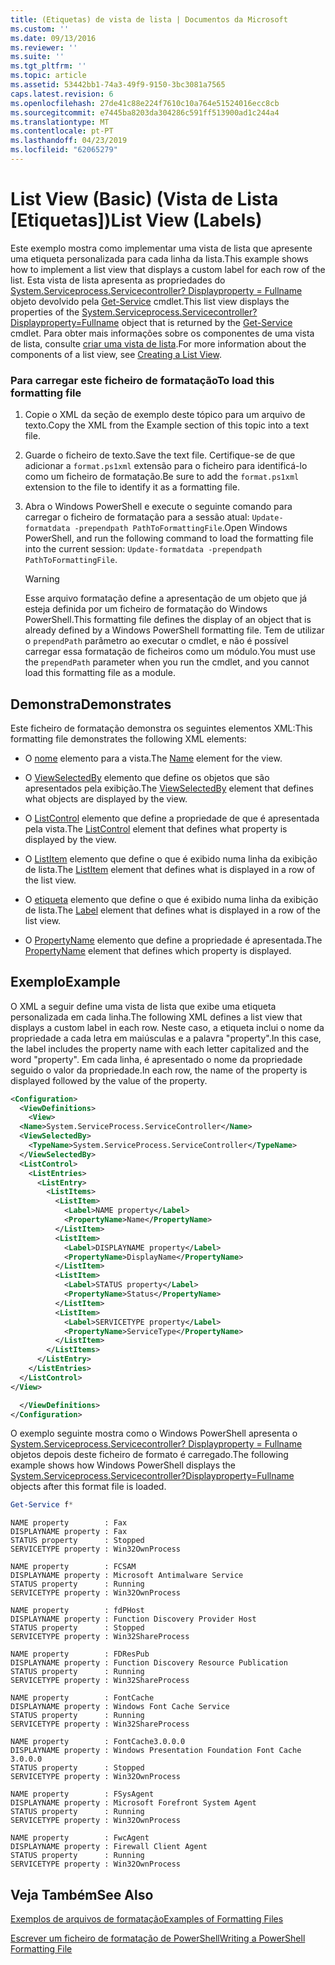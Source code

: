 ```yaml
---
title: (Etiquetas) de vista de lista | Documentos da Microsoft
ms.custom: ''
ms.date: 09/13/2016
ms.reviewer: ''
ms.suite: ''
ms.tgt_pltfrm: ''
ms.topic: article
ms.assetid: 53442bb1-74a3-49f9-9150-3bc3081a7565
caps.latest.revision: 6
ms.openlocfilehash: 27de41c88e224f7610c10a764e51524016ecc8cb
ms.sourcegitcommit: e7445ba8203da304286c591ff513900ad1c244a4
ms.translationtype: MT
ms.contentlocale: pt-PT
ms.lasthandoff: 04/23/2019
ms.locfileid: "62065279"
---
```

# <a name="list-view-labels"></a><span data-ttu-id="d50cb-102">List View (Basic) (Vista de Lista [Etiquetas])</span><span class="sxs-lookup"><span data-stu-id="d50cb-102">List View (Labels)</span></span>

<span data-ttu-id="d50cb-103">Este exemplo mostra como implementar uma vista de lista que apresente uma etiqueta personalizada para cada linha da lista.</span><span class="sxs-lookup"><span data-stu-id="d50cb-103">This example shows how to implement a list view that displays a custom label for each row of the list.</span></span> <span data-ttu-id="d50cb-104">Esta vista de lista apresenta as propriedades do [System.Serviceprocess.Servicecontroller? Displayproperty = Fullname](/dotnet/api/System.ServiceProcess.ServiceController) objeto devolvido pela [Get-Service](/powershell/module/Microsoft.PowerShell.Management/Get-Service) cmdlet.</span><span class="sxs-lookup"><span data-stu-id="d50cb-104">This list view displays the properties of the [System.Serviceprocess.Servicecontroller?Displayproperty=Fullname](/dotnet/api/System.ServiceProcess.ServiceController) object that is returned by the [Get-Service](/powershell/module/Microsoft.PowerShell.Management/Get-Service) cmdlet.</span></span> <span data-ttu-id="d50cb-105">Para obter mais informações sobre os componentes de uma vista de lista, consulte [criar uma vista de lista](./creating-a-list-view.md).</span><span class="sxs-lookup"><span data-stu-id="d50cb-105">For more information about the components of a list view, see [Creating a List View](./creating-a-list-view.md).</span></span>

### <a name="to-load-this-formatting-file"></a><span data-ttu-id="d50cb-106">Para carregar este ficheiro de formatação</span><span class="sxs-lookup"><span data-stu-id="d50cb-106">To load this formatting file</span></span>

1. <span data-ttu-id="d50cb-107">Copie o XML da seção de exemplo deste tópico para um arquivo de texto.</span><span class="sxs-lookup"><span data-stu-id="d50cb-107">Copy the XML from the Example section of this topic into a text file.</span></span>

2. <span data-ttu-id="d50cb-108">Guarde o ficheiro de texto.</span><span class="sxs-lookup"><span data-stu-id="d50cb-108">Save the text file.</span></span> <span data-ttu-id="d50cb-109">Certifique-se de que adicionar a `format.ps1xml` extensão para o ficheiro para identificá-lo como um ficheiro de formatação.</span><span class="sxs-lookup"><span data-stu-id="d50cb-109">Be sure to add the `format.ps1xml` extension to the file to identify it as a formatting file.</span></span>

3. <span data-ttu-id="d50cb-110">Abra o Windows PowerShell e execute o seguinte comando para carregar o ficheiro de formatação para a sessão atual: `Update-formatdata -prependpath PathToFormattingFile`.</span><span class="sxs-lookup"><span data-stu-id="d50cb-110">Open Windows PowerShell, and run the following command to load the formatting file into the current session: `Update-formatdata -prependpath PathToFormattingFile`.</span></span>

   > [!WARNING]
   > <span data-ttu-id="d50cb-111">Esse arquivo formatação define a apresentação de um objeto que já esteja definida por um ficheiro de formatação do Windows PowerShell.</span><span class="sxs-lookup"><span data-stu-id="d50cb-111">This formatting file defines the display of an object that is already defined by a Windows PowerShell formatting file.</span></span> <span data-ttu-id="d50cb-112">Tem de utilizar o `prependPath` parâmetro ao executar o cmdlet, e não é possível carregar essa formatação de ficheiros como um módulo.</span><span class="sxs-lookup"><span data-stu-id="d50cb-112">You must use the `prependPath` parameter when you run the cmdlet, and you cannot load this formatting file as a module.</span></span>

## <a name="demonstrates"></a><span data-ttu-id="d50cb-113">Demonstra</span><span class="sxs-lookup"><span data-stu-id="d50cb-113">Demonstrates</span></span>

<span data-ttu-id="d50cb-114">Este ficheiro de formatação demonstra os seguintes elementos XML:</span><span class="sxs-lookup"><span data-stu-id="d50cb-114">This formatting file demonstrates the following XML elements:</span></span>

- <span data-ttu-id="d50cb-115">O [nome](./name-element-for-view-format.md) elemento para a vista.</span><span class="sxs-lookup"><span data-stu-id="d50cb-115">The [Name](./name-element-for-view-format.md) element for the view.</span></span>

- <span data-ttu-id="d50cb-116">O [ViewSelectedBy](./viewselectedby-element-format.md) elemento que define os objetos que são apresentados pela exibição.</span><span class="sxs-lookup"><span data-stu-id="d50cb-116">The [ViewSelectedBy](./viewselectedby-element-format.md) element that defines what objects are displayed by the view.</span></span>

- <span data-ttu-id="d50cb-117">O [ListControl](./listcontrol-element-format.md) elemento que define a propriedade de que é apresentada pela vista.</span><span class="sxs-lookup"><span data-stu-id="d50cb-117">The [ListControl](./listcontrol-element-format.md) element that defines what property is displayed by the view.</span></span>

- <span data-ttu-id="d50cb-118">O [ListItem](./listitem-element-for-listitems-for-listcontrol-format.md) elemento que define o que é exibido numa linha da exibição de lista.</span><span class="sxs-lookup"><span data-stu-id="d50cb-118">The [ListItem](./listitem-element-for-listitems-for-listcontrol-format.md) element that defines what is displayed in a row of the list view.</span></span>

- <span data-ttu-id="d50cb-119">O [etiqueta](./label-element-for-listitem-for-listcontrol-format.md) elemento que define o que é exibido numa linha da exibição de lista.</span><span class="sxs-lookup"><span data-stu-id="d50cb-119">The [Label](./label-element-for-listitem-for-listcontrol-format.md) element that defines what is displayed in a row of the list view.</span></span>

- <span data-ttu-id="d50cb-120">O [PropertyName](./propertyname-element-for-listitem-for-listcontrol-format.md) elemento que define a propriedade é apresentada.</span><span class="sxs-lookup"><span data-stu-id="d50cb-120">The [PropertyName](./propertyname-element-for-listitem-for-listcontrol-format.md) element that defines which property is displayed.</span></span>

## <a name="example"></a><span data-ttu-id="d50cb-121">Exemplo</span><span class="sxs-lookup"><span data-stu-id="d50cb-121">Example</span></span>

<span data-ttu-id="d50cb-122">O XML a seguir define uma vista de lista que exibe uma etiqueta personalizada em cada linha.</span><span class="sxs-lookup"><span data-stu-id="d50cb-122">The following XML defines a list view that displays a custom label in each row.</span></span> <span data-ttu-id="d50cb-123">Neste caso, a etiqueta inclui o nome da propriedade a cada letra em maiúsculas e a palavra "property".</span><span class="sxs-lookup"><span data-stu-id="d50cb-123">In this case, the label includes the property name with each letter capitalized and the word "property".</span></span> <span data-ttu-id="d50cb-124">Em cada linha, é apresentado o nome da propriedade seguido o valor da propriedade.</span><span class="sxs-lookup"><span data-stu-id="d50cb-124">In each row, the name of the property is displayed followed by the value of the property.</span></span>

```xml
<Configuration>
  <ViewDefinitions>
    <View>
  <Name>System.ServiceProcess.ServiceController</Name>
  <ViewSelectedBy>
    <TypeName>System.ServiceProcess.ServiceController</TypeName>
  </ViewSelectedBy>
  <ListControl>
    <ListEntries>
      <ListEntry>
        <ListItems>
          <ListItem>
            <Label>NAME property</Label>
            <PropertyName>Name</PropertyName>
          </ListItem>
          <ListItem>
            <Label>DISPLAYNAME property</Label>
            <PropertyName>DisplayName</PropertyName>
          </ListItem>
          <ListItem>
            <Label>STATUS property</Label>
            <PropertyName>Status</PropertyName>
          </ListItem>
          <ListItem>
            <Label>SERVICETYPE property</Label>
            <PropertyName>ServiceType</PropertyName>
          </ListItem>
        </ListItems>
      </ListEntry>
    </ListEntries>
  </ListControl>
</View>

  </ViewDefinitions>
</Configuration>
```

<span data-ttu-id="d50cb-125">O exemplo seguinte mostra como o Windows PowerShell apresenta o [System.Serviceprocess.Servicecontroller? Displayproperty = Fullname](/dotnet/api/System.ServiceProcess.ServiceController) objetos depois deste ficheiro de formato é carregado.</span><span class="sxs-lookup"><span data-stu-id="d50cb-125">The following example shows how Windows PowerShell displays the [System.Serviceprocess.Servicecontroller?Displayproperty=Fullname](/dotnet/api/System.ServiceProcess.ServiceController) objects after this format file is loaded.</span></span>

```powershell
Get-Service f*
```

```output
NAME property        : Fax
DISPLAYNAME property : Fax
STATUS property      : Stopped
SERVICETYPE property : Win32OwnProcess

NAME property        : FCSAM
DISPLAYNAME property : Microsoft Antimalware Service
STATUS property      : Running
SERVICETYPE property : Win32OwnProcess

NAME property        : fdPHost
DISPLAYNAME property : Function Discovery Provider Host
STATUS property      : Stopped
SERVICETYPE property : Win32ShareProcess

NAME property        : FDResPub
DISPLAYNAME property : Function Discovery Resource Publication
STATUS property      : Running
SERVICETYPE property : Win32ShareProcess

NAME property        : FontCache
DISPLAYNAME property : Windows Font Cache Service
STATUS property      : Running
SERVICETYPE property : Win32ShareProcess

NAME property        : FontCache3.0.0.0
DISPLAYNAME property : Windows Presentation Foundation Font Cache 3.0.0.0
STATUS property      : Stopped
SERVICETYPE property : Win32OwnProcess

NAME property        : FSysAgent
DISPLAYNAME property : Microsoft Forefront System Agent
STATUS property      : Running
SERVICETYPE property : Win32OwnProcess

NAME property        : FwcAgent
DISPLAYNAME property : Firewall Client Agent
STATUS property      : Running
SERVICETYPE property : Win32OwnProcess
```

## <a name="see-also"></a><span data-ttu-id="d50cb-126">Veja Também</span><span class="sxs-lookup"><span data-stu-id="d50cb-126">See Also</span></span>

[<span data-ttu-id="d50cb-127">Exemplos de arquivos de formatação</span><span class="sxs-lookup"><span data-stu-id="d50cb-127">Examples of Formatting Files</span></span>](./examples-of-formatting-files.md)

[<span data-ttu-id="d50cb-128">Escrever um ficheiro de formatação de PowerShell</span><span class="sxs-lookup"><span data-stu-id="d50cb-128">Writing a PowerShell Formatting File</span></span>](./writing-a-powershell-formatting-file.md)
